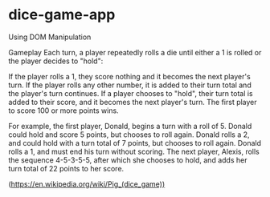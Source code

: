 # dice-game-app
Using DOM Manipulation


Gameplay
Each turn, a player repeatedly rolls a die until either a 1 is rolled or the player decides to "hold":

If the player rolls a 1, they score nothing and it becomes the next player's turn.
If the player rolls any other number, it is added to their turn total and the player's turn continues.
If a player chooses to "hold", their turn total is added to their score, and it becomes the next player's turn.
The first player to score 100 or more points wins.

For example, the first player, Donald, begins a turn with a roll of 5. Donald could hold and score 5 points,
but chooses to roll again. Donald rolls a 2, and could hold with a turn total of 7 points, but chooses to roll again. 
Donald rolls a 1, and must end his turn without scoring. 
The next player, Alexis, rolls the sequence 4-5-3-5-5, after which she chooses to hold, and adds her turn total of 22 points to her score.

(https://en.wikipedia.org/wiki/Pig_(dice_game))
